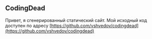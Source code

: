 ## CodingDead
Привет, я сгенерированный статический сайт.
Мой исходный код доступен по адресу [https://github.com/vshvedov/codingdead](https://github.com/vshvedov/codingdead)